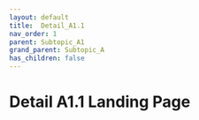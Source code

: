 ```yaml
---
layout: default
title:  Detail_A1.1
nav_order: 1
parent: Subtopic_A1
grand_parent: Subtopic_A
has_children: false
---
```


# Detail A1.1 Landing Page